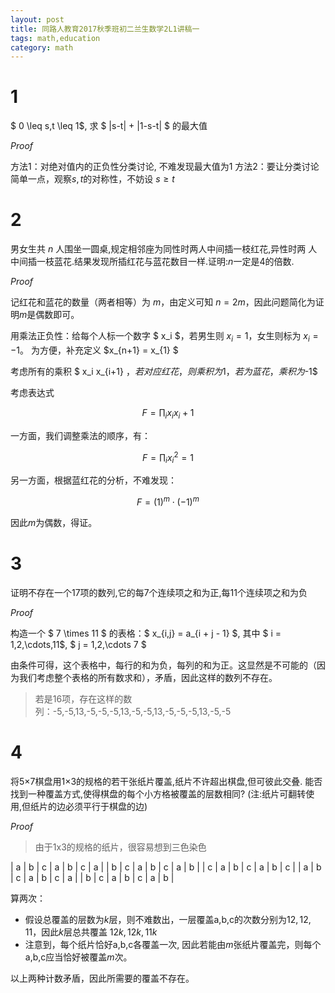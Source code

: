 ```yaml
---
layout: post
title: 同路人教育2017秋季班初二兰生数学2L1讲稿一
tags: math,education
category: math
---
```


# 1

$ 0 \leq s,t \leq 1$, 求 $ |s-t| + |1-s-t| $ 的最大值

*Proof*

方法1：对绝对值内的正负性分类讨论, 不难发现最大值为$1$
方法2：要让分类讨论简单一点，观察$s,t$的对称性，不妨设 $s \geq t$

# 2

男女生共 $n$ 人围坐一圆桌,规定相邻座为同性时两人中间插一枝红花,异性时两
人中间插一枝蓝花.结果发现所插红花与蓝花数目一样.证明:$n$一定是4的倍数.

*Proof*

记红花和蓝花的数量（两者相等）为 $m$，由定义可知 $n = 2m$，因此问题简化为证明$m$是偶数即可。

用乘法正负性：给每个人标一个数字 $ x_i $，若男生则 $x_i = 1$，女生则标为 $x_i = -1$。
为方便，补充定义 $x_{n+1} = x_{1} $

考虑所有的乘积 $ x_i x_{i+1} $，若对应红花，则乘积为$1$，若为蓝花，乘积为$-1$

考虑表达式

$$
    F = \prod_i {x_i}{x_i+1}
$$
    
一方面，我们调整乘法的顺序，有：

$$ 
    F = \prod_i x_i^2 = 1
$$

另一方面，根据蓝红花的分析，不难发现：

$$
    F = (1)^{m} \cdot (-1)^{m}
$$

因此$m$为偶数，得证。

# 3

证明不存在一个17项的数列,它的每7个连续项之和为正,每11个连续项之和为负

*Proof*

构造一个 $ 7 \times 11 $ 的表格：$ x_{i,j} = a_{i + j - 1} $, 其中 $ i = 1,2,\cdots,11$,  $ j = 1,2,\cdots 7 $

由条件可得，这个表格中，每行的和为负，每列的和为正。这显然是不可能的（因为我们考虑整个表格的所有数求和），矛盾，因此这样的数列不存在。

> 若是16项，存在这样的数列：-5,-5,13,-5,-5,-5,13,-5,-5,13,-5,-5,-5,13,-5,-5

# 4

将5×7棋盘用1×3的规格的若干张纸片覆盖,纸片不许超出棋盘,但可彼此交叠. 能否找到一种覆盖方式,使得棋盘的每个小方格被覆盖的层数相同?
(注:纸片可翻转使用,但纸片的边必须平行于棋盘的边) 

*Proof*

> 由于1x3的规格的纸片，很容易想到三色染色

| a | b | c | a | b | c | a |
| b | c | a | b | c | a | b | 
| c | a | b | c | a | b | c | 
| a | b | c | a | b | c | a |
| b | c | a | b | c | a | b |

算两次：
* 假设总覆盖的层数为$k$层，则不难数出，一层覆盖a,b,c的次数分别为$12,12,11$，因此$k$层总共覆盖 $12k,12k,11k$
* 注意到，每个纸片恰好a,b,c各覆盖一次, 因此若能由$m$张纸片覆盖完，则每个a,b,c应当恰好被覆盖$m$次。

以上两种计数矛盾，因此所需要的覆盖不存在。

